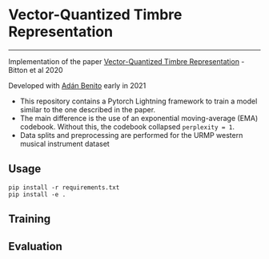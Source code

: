 # Vector-Quantized Timbre Representation
---
Implementation of the paper [Vector-Quantized Timbre Representation](https://arxiv.org/pdf/2007.06349.pdf) - Bitton et al 2020

Developed with [Adán Benito](https://github.com/adanlbenito) early in 2021

* This repository contains a Pytorch Lightning framework to train a model similar to the one described in the paper. 
* The main difference is the use of an exponential moving-average (EMA) codebook. Without this, the codebook collapsed `perplexity = 1`.
* Data splits and preprocessing are performed for the URMP western musical instrument dataset

## Usage
```setup
pip install -r requirements.txt
pip install -e .
```

## Training

## Evaluation
